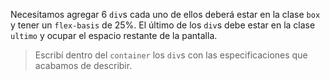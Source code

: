 Necesitamos agregar 6 `div`s cada uno de ellos deberá estar en la clase `box` y tener un `flex-basis` de 25%. El último de los `div`s debe estar en la clase `ultimo` y ocupar el espacio restante de la pantalla.

> Escribí dentro del `container` los `div`s con las especificaciones que acabamos de describir.


